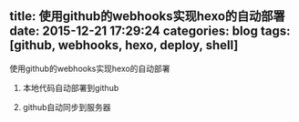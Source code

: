 title: 使用github的webhooks实现hexo的自动部署
date: 2015-12-21 17:29:24
categories: blog
tags: [github, webhooks, hexo, deploy, shell]
---
使用github的webhooks实现hexo的自动部署

<!--more-->

1. 本地代码自动部署到github

2. github自动同步到服务器
